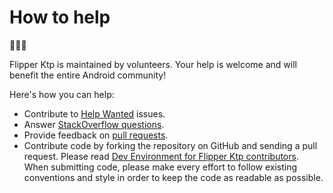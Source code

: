 # How to help

🙏🙏🙏

Flipper Ktp is maintained by volunteers. Your help is welcome and will benefit the entire Android community!

Here's how you can help:

* Contribute to [Help Wanted](https://github.com/square/leakcanary/issues?q=is%3Aissue+is%3Aopen+label%3A%22status%3A+help+wanted%22) issues.
* Answer [StackOverflow questions](http://stackoverflow.com/questions/tagged/toothpick-di?sort=active).
* Provide feedback on [pull requests](https://github.com/afaucogney/flipper-ktp/pulls).
* Contribute code by forking the repository on GitHub and sending a pull request. Please read [Dev Environment for Flipper Ktp contributors](dev-env.md). When submitting code, please make every effort to follow existing conventions and style in order to keep the code as readable as possible.
